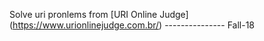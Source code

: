 Solve uri pronlems from [URI Online Judge] (https://www.urionlinejudge.com.br/) ---------------
Fall-18
